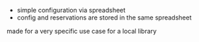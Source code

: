 - simple configuration via spreadsheet
- config and reservations are stored in the same spreadsheet

made for a very specific use case for a local library
